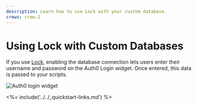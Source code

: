 ```yaml
---
description: Learn how to use Lock with your custom database.
crews: crew-2
---
```

# Using Lock with Custom Databases

If you use [Lock](libraries#lock), enabling the database connection lets users enter their username and password on the Auth0 Login widget. Once entered, this data is passed to your scripts.

![Auth0 login widget](/media/articles/connections/database/mysql/db-connection-widget.png)

<%= include('../../_quickstart-links.md') %>
